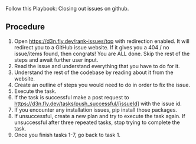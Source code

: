 Follow this Playbook: Closing out issues on github.

## Procedure

1. Open https://d3n.fly.dev/rank-issues/top with redirection enabled. It will redirect you to a GitHub issue website. If it gives you a 404 / no issue/items found, then congrats! You are ALL done. Skip the rest of the steps and await further user input.
2. Read the issue and understand everything that you have to do for it.
3. Understand the rest of the codebase by reading about it from the website.
4. Create an outline of steps you would need to do in order to fix the issue.
5. Execute the task.
6. If the task is successful make a post request to https://d3n.fly.dev/tasks/push_successful/[issueId] with the issue id.
7. If you encounter any installation issues, pip install those packages.
8. If unsuccessful, create a new plan and try to execute the task again. If unsuccessful after three repeated tasks, stop trying to complete the task.
9. Once you finish tasks 1-7, go back to task 1.

